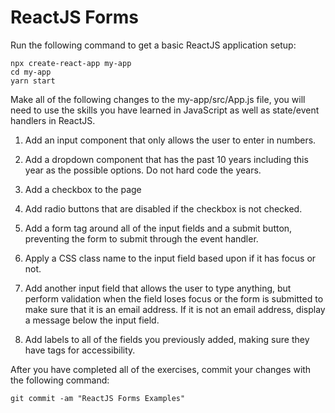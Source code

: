 # ReactJS Forms

Run the following command to get a basic ReactJS application setup:

```
npx create-react-app my-app
cd my-app
yarn start
```

Make all of the following changes to the my-app/src/App.js file, you will need to use the skills you have learned in JavaScript as well as state/event handlers in ReactJS.

1. Add an input component that only allows the user to enter in numbers.

2. Add a dropdown component that has the past 10 years including this year as the possible options. Do not hard code the years.

3. Add a checkbox to the page

4. Add radio buttons that are disabled if the checkbox is not checked.

5. Add a form tag around all of the input fields and a submit button, preventing the form to submit through the event handler.

6. Apply a CSS class name to the input field based upon if it has focus or not.

7. Add another input field that allows the user to type anything, but perform validation when the field loses focus or the form is submitted to make sure that it is an email address. If it is not an email address, display a message below the input field.

8. Add labels to all of the fields you previously added, making sure they have tags for accessibility.

After you have completed all of the exercises, commit your changes with the following command:

```
git commit -am "ReactJS Forms Examples"
```
